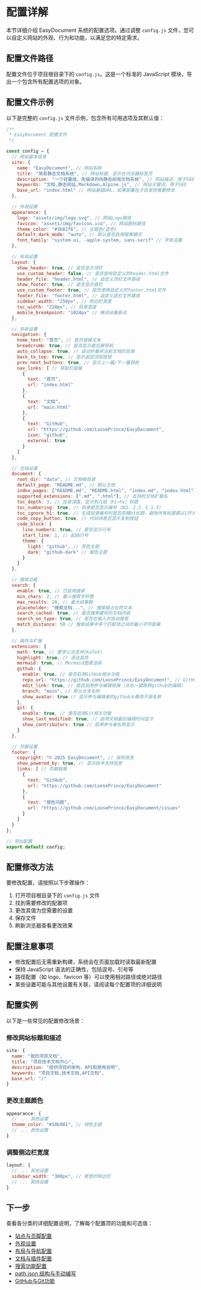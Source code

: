 # 配置详解

本节详细介绍 EasyDocument 系统的配置选项。通过调整 `config.js` 文件，您可以自定义网站的外观、行为和功能，以满足您的特定需求。

## 配置文件路径

配置文件位于项目根目录下的 `config.js`。这是一个标准的 JavaScript 模块，导出一个包含所有配置选项的对象。


## 配置文件示例

以下是完整的 `config.js` 文件示例，包含所有可用选项及其默认值：

```javascript
/**
 * EasyDocument 配置文件
 */

const config = {
  // 网站基本信息
  site: {
    name: "EasyDocument", // 网站名称
    title: "简易静态文档系统", // 网站标题，显示在浏览器标签页
    description: "一个轻量级、免编译的纯静态前端文档系统", // 网站描述，用于SEO
    keywords: "文档,静态网站,Markdown,Alpine.js", // 网站关键词，用于SEO
    base_url: "index.html" // 网站基础URL，如果部署在子目录则需要修改
  },

  // 外观设置
  appearance: {
    logo: "assets/img/logo.svg", // 网站Logo路径
    favicon: "assets/img/favicon.ico", // 网站图标路径
    theme_color: "#3b82f6", // 主题色(蓝色)
    default_dark_mode: "auto", // 默认是否启用暗黑模式
    font_family: "system-ui, -apple-system, sans-serif" // 字体设置
  },

  // 布局设置
  layout: {
    show_header: true, // 是否显示顶栏
    use_custom_header: false, // 是否使用自定义的header.html文件
    header_file: "header.html", // 自定义顶栏文件路径
    show_footer: true, // 是否显示底栏
    use_custom_footer: true, // 是否使用自定义的footer.html文件
    footer_file: "footer.html", // 自定义底栏文件路径
    sidebar_width: "250px", // 侧边栏宽度
    toc_width: "220px", // 目录宽度
    mobile_breakpoint: "1024px" // 移动设备断点
  },

  // 导航设置
  navigation: {
    home_text: "首页", // 首页链接文本
    breadcrumb: true, // 是否显示面包屑导航
    auto_collapse: true, // 自动折叠非当前文档的目录
    back_to_top: true, // 显示返回顶部按钮
    prev_next_buttons: true, // 显示上一篇/下一篇导航
    nav_links: [ // 导航栏链接
      {
        text: "首页",
        url: "index.html"
      },
      {
        text: "文档",
        url: "main.html"
      },
      {
        text: "GitHub",
        url: "https://github.com/LoosePrince/EasyDocument",
        icon: "github",
        external: true
      }
    ]
  },

  // 文档设置
  document: {
    root_dir: "data", // 文档根目录
    default_page: "README.md", // 默认文档
    index_pages: ["README.md", "README.html", "index.md", "index.html"], // 索引页文件名
    supported_extensions: [".md", ".html"], // 支持的文档扩展名
    toc_depth: 3, // 目录深度，显示到几级（h1~hx）标题
    toc_numbering: true, // 目录是否显示编号（如1，2.3，5.1.3）
    toc_ignore_h1: true, // 生成目录编号时是否忽略h1标题，避免所有标题都以1开头
    code_copy_button: true, // 代码块是否显示复制按钮
    code_block: {
      line_numbers: true, // 是否显示行号
      start_line: 1, // 起始行号
      theme: {
        light: "github", // 亮色主题
        dark: "github-dark" // 暗色主题
      }
    }
  },

  // 搜索功能
  search: {
    enable: true, // 已启用搜索
    min_chars: 2, // 最小搜索字符数
    max_results: 20, // 最大结果数
    placeholder: "搜索文档...", // 搜索框占位符文本
    search_cached: true, // 是否搜索缓存的文档内容
    search_on_type: true, // 是否在输入时自动搜索
    match_distance: 50 // 搜索结果中多个匹配项之间的最小字符距离
  },

  // 插件与扩展
  extensions: {
    math: true, // 数学公式支持(KaTeX)
    highlight: true, // 语法高亮
    mermaid: true, // Mermaid图表渲染
    github: {
      enable: true, // 是否启用GitHub相关功能
      repo_url: "https://github.com/LoosePrince/EasyDocument", // GitHub仓库地址
      edit_link: true, // 是否启用参与编辑链接（点击一键跳转github的编辑）
      branch: "main", // 默认分支名称
      show_avatar: true // 显示参与编辑者的github头像而不是名称
    },
    git: {
      enable: true, // 是否启用Git相关功能
      show_last_modified: true, // 启用文档最后编辑时间显示
      show_contributors: true // 启用参与者名称显示
    }
  },

  // 页脚设置
  footer: {
    copyright: "© 2025 EasyDocument", // 版权信息
    show_powered_by: true, // 显示技术支持信息
    links: [ // 页脚链接
      {
        text: "GitHub",
        url: "https://github.com/LoosePrince/EasyDocument"
      },
      {
        text: "报告问题",
        url: "https://github.com/LoosePrince/EasyDocument/issues"
      }
    ]
  }
};

// 导出配置
export default config; 
```

## 配置修改方法

要修改配置，请按照以下步骤操作：

1. 打开项目根目录下的 `config.js` 文件
2. 找到需要修改的配置项
3. 更改其值为您需要的设置
4. 保存文件
5. 刷新浏览器查看更改效果

## 配置注意事项

- 修改配置后无需重新构建，系统会在页面加载时读取最新配置
- 保持 JavaScript 语法的正确性，包括逗号、引号等
- 路径配置（如 logo、favicon 等）可以使用相对路径或绝对路径
- 某些设置可能与其他设置有关联，请阅读每个配置项的详细说明

## 配置实例

以下是一些常见的配置修改场景：

### 修改网站标题和描述

```javascript
site: {
  name: "我的项目文档",
  title: "项目技术文档中心",
  description: "提供项目的架构、API和使用说明",
  keywords: "项目文档,技术文档,API文档",
  base_url: "/"
}
```

### 更改主题颜色

```javascript
appearance: {
  // ... 其他设置
  theme_color: "#10b981", // 绿色主题
  // ... 其他设置
}
```

### 调整侧边栏宽度

```javascript
layout: {
  // ... 其他设置
  sidebar_width: "300px", // 更宽的侧边栏
  // ... 其他设置
}
```

## 下一步

查看各分类的详细配置说明，了解每个配置项的功能和可选值：

- [站点与页脚配置](?path=配置详解/站点与页脚.md)
- [外观设置](?path=配置详解/外观设置.md)
- [布局与导航配置](?path=配置详解/layout与导航.md)
- [文档与插件配置](?path=配置详解/文档与插件.md)
- [搜索功能配置](?path=配置详解/搜索功能.md)
- [path.json 结构与手动编写](?path=配置详解/path-json结构.md)
- [GitHub与Git功能](?path=配置详解/GitHub与Git功能.md) 